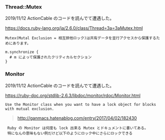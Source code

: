 
### Thread::Mutex


2019/11/12 ActionCable のコードを読んでて遭遇した。

https://docs.ruby-lang.org/ja/2.6.0/class/Thread=3a=3aMutex.html

```
Mutex(Mutal Exclusion = 相互排他ロック)は共有データを並行アクセスから保護するためにあります。

m.synchronize {
  # m によって保護されたクリティカルセクション
}
```

### Monitor

2019/11/12 ActionCable のコードを読んでて遭遇した。

https://ruby-doc.org/stdlib-2.6.3/libdoc/monitor/rdoc/Monitor.html

```
Use the Monitor class when you want to have a lock object for blocks with mutual exclusion.
```

>http://ganmacs.hatenablog.com/entry/2017/04/02/182430

```
 Ruby の Monitor は何度も lock 出来る Mutex とドキュメントに書いてある。
 特になんの意味もない例だけど以下のようにロック中にさらにロックできる
 ```
